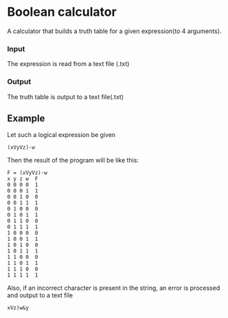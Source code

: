 # Boolean calculator

A calculator that builds a truth table for a given expression(to 4 arguments).

### Input
The expression is read from a text file (.txt)

### Output
The truth table is output to a text file(.txt)

## Example 
Let such a logical expression be given
```
(xVyVz)-w
```
Then the result of the program will be like this:
```
F = (xVyVz)-w
x y z w  F
0 0 0 0  1
0 0 0 1  1
0 0 1 0  0
0 0 1 1  1
0 1 0 0  0
0 1 0 1  1
0 1 1 0  0
0 1 1 1  1
1 0 0 0  0
1 0 0 1  1
1 0 1 0  0
1 0 1 1  1
1 1 0 0  0
1 1 0 1  1
1 1 1 0  0
1 1 1 1  1
```
Also, if an incorrect character is present in the string, an error is processed and output to a text file
```
xVz)w&y
```


